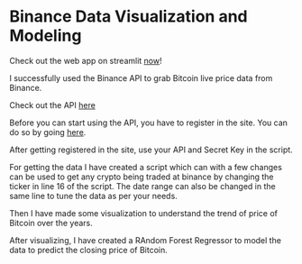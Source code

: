 # Binance Data Visualization and Modeling

Check out the web app on streamlit [now](https://share.streamlit.io/nagarajan-nethi/binance-btc-data/main/app.py)!

I successfully used the Binance API to grab Bitcoin live price data from Binance.

Check out the API [here](https://www.binance.com/en/my/settings/api-management)

Before you can start using the API, you have to register in the site. You can do so by going [here](https://www.binance.com/en/register?ref=HOC2XML2).

After getting registered in the site, use your API and Secret Key in the script.

For getting the data I have created a script which can with a few changes can be used to get any crypto being traded at binance by changing the ticker in line 16 of the script.
The date range can also be changed in the same line to tune the data as per your needs.

Then I have made some visualization to understand the trend of price of Bitcoin over the years.

After visualizing, I have created a RAndom Forest Regressor to model the data to predict the closing price of Bitcoin.
